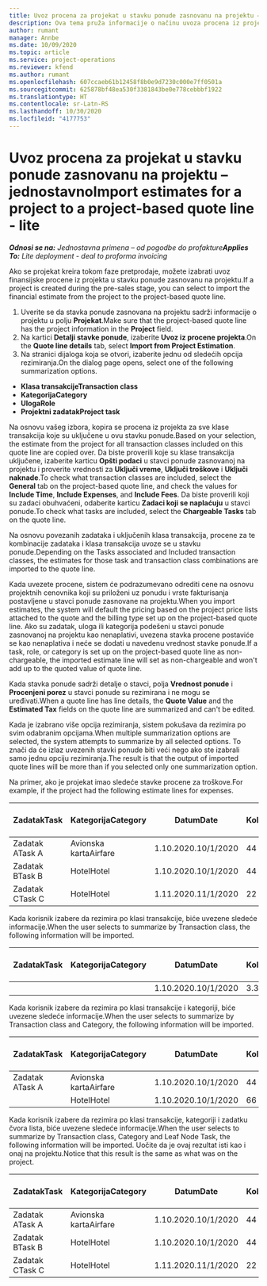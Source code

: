 ```yaml
---
title: Uvoz procena za projekat u stavku ponude zasnovanu na projektu – jednostavno
description: Ova tema pruža informacije o načinu uvoza procena iz projekta u stavku ponude.
author: rumant
manager: Annbe
ms.date: 10/09/2020
ms.topic: article
ms.service: project-operations
ms.reviewer: kfend
ms.author: rumant
ms.openlocfilehash: 607ccaeb61b12458f8b0e9d7230c000e7ff0501a
ms.sourcegitcommit: 625878bf48ea530f3381843be0e778cebbbf1922
ms.translationtype: HT
ms.contentlocale: sr-Latn-RS
ms.lasthandoff: 10/30/2020
ms.locfileid: "4177753"
---
```

# <a name="import-estimates-for-a-project-to-a-project-based-quote-line---lite"></a><span data-ttu-id="ae0ef-103">Uvoz procena za projekat u stavku ponude zasnovanu na projektu – jednostavno</span><span class="sxs-lookup"><span data-stu-id="ae0ef-103">Import estimates for a project to a project-based quote line - lite</span></span>

<span data-ttu-id="ae0ef-104">_**Odnosi se na:** Jednostavna primena – od pogodbe do profakture_</span><span class="sxs-lookup"><span data-stu-id="ae0ef-104">_**Applies To:** Lite deployment - deal to proforma invoicing_</span></span>

<span data-ttu-id="ae0ef-105">Ako se projekat kreira tokom faze pretprodaje, možete izabrati uvoz finansijske procene iz projekta u stavku ponude zasnovanu na projektu.</span><span class="sxs-lookup"><span data-stu-id="ae0ef-105">If a project is created during the pre-sales stage, you can select to import the financial estimate from the project to the project-based quote line.</span></span>

1. <span data-ttu-id="ae0ef-106">Uverite se da stavka ponude zasnovana na projektu sadrži informacije o projektu u polju **Projekat**.</span><span class="sxs-lookup"><span data-stu-id="ae0ef-106">Make sure that the project-based quote line has the project information in the **Project** field.</span></span>
2. <span data-ttu-id="ae0ef-107">Na kartici **Detalji stavke ponude**, izaberite **Uvoz iz procene projekta**.</span><span class="sxs-lookup"><span data-stu-id="ae0ef-107">On the **Quote line details** tab, select **Import from Project Estimation**.</span></span>
3. <span data-ttu-id="ae0ef-108">Na stranici dijaloga koja se otvori, izaberite jednu od sledećih opcija rezimiranja.</span><span class="sxs-lookup"><span data-stu-id="ae0ef-108">On the dialog page opens, select one of the following summarization options.</span></span>

  - <span data-ttu-id="ae0ef-109">**Klasa transakcije**</span><span class="sxs-lookup"><span data-stu-id="ae0ef-109">**Transaction class**</span></span>
  - <span data-ttu-id="ae0ef-110">**Kategorija**</span><span class="sxs-lookup"><span data-stu-id="ae0ef-110">**Category**</span></span>
  - <span data-ttu-id="ae0ef-111">**Uloga**</span><span class="sxs-lookup"><span data-stu-id="ae0ef-111">**Role**</span></span> 
  - <span data-ttu-id="ae0ef-112">**Projektni zadatak**</span><span class="sxs-lookup"><span data-stu-id="ae0ef-112">**Project task**</span></span>

<span data-ttu-id="ae0ef-113">Na osnovu vašeg izbora, kopira se procena iz projekta za sve klase transakcija koje su uključene u ovu stavku ponude.</span><span class="sxs-lookup"><span data-stu-id="ae0ef-113">Based on your selection, the estimate from the project for all transaction classes included on this quote line are copied over.</span></span> <span data-ttu-id="ae0ef-114">Da biste proverili koje su klase transakcija uključene, izaberite karticu **Opšti podaci** u stavci ponude zasnovanoj na projektu i proverite vrednosti za **Uključi vreme**, **Uključi troškove** i **Uključi naknade**.</span><span class="sxs-lookup"><span data-stu-id="ae0ef-114">To check what transaction classes are included, select the **General** tab on the project-based quote line, and check the values for **Include Time**, **Include Expenses**, and **Include Fees**.</span></span>  <span data-ttu-id="ae0ef-115">Da biste proverili koji su zadaci obuhvaćeni, odaberite karticu **Zadaci koji se naplaćuju** u stavci ponude.</span><span class="sxs-lookup"><span data-stu-id="ae0ef-115">To check what tasks are included, select the **Chargeable Tasks** tab on the quote line.</span></span>

<span data-ttu-id="ae0ef-116">Na osnovu povezanih zadataka i uključenih klasa transakcija, procene za te kombinacije zadataka i klasa transakcija uvoze se u stavku ponude.</span><span class="sxs-lookup"><span data-stu-id="ae0ef-116">Depending on the Tasks associated and Included transaction classes, the estimates for those task and transaction class combinations are imported to the quote line.</span></span>

<span data-ttu-id="ae0ef-117">Kada uvezete procene, sistem će podrazumevano odrediti cene na osnovu projektnih cenovnika koji su priloženi uz ponudu i vrste fakturisanja postavljene u stavci ponude zasnovane na projektu.</span><span class="sxs-lookup"><span data-stu-id="ae0ef-117">When you import estimates, the system will default the pricing based on the project price lists attached to the quote and the billing type set up on the project-based quote line.</span></span> <span data-ttu-id="ae0ef-118">Ako su zadatak, uloga ili kategorija podešeni u stavci ponude zasnovanoj na projektu kao nenaplativi, uvezena stavka procene postaviće se kao nenaplativa i neće se dodati u navedenu vrednost stavke ponude.</span><span class="sxs-lookup"><span data-stu-id="ae0ef-118">If a task, role, or category is set up on the project-based quote line as non-chargeable, the imported estimate line will set as non-chargeable and won't add up to the quoted value of quote line.</span></span>

<span data-ttu-id="ae0ef-119">Kada stavka ponude sadrži detalje o stavci, polja **Vrednost ponude** i **Procenjeni porez** u stavci ponude su rezimirana i ne mogu se uređivati.</span><span class="sxs-lookup"><span data-stu-id="ae0ef-119">When a quote line has line details, the **Quote Value** and the **Estimated Tax** fields on the quote line are summarized and can't be edited.</span></span>

<span data-ttu-id="ae0ef-120">Kada je izabrano više opcija rezimiranja, sistem pokušava da rezimira po svim odabranim opcijama.</span><span class="sxs-lookup"><span data-stu-id="ae0ef-120">When multiple summarization options are selected, the system attempts to summarize by all selected options.</span></span> <span data-ttu-id="ae0ef-121">To znači da će izlaz uvezenih stavki ponude biti veći nego ako ste izabrali samo jednu opciju rezimiranja.</span><span class="sxs-lookup"><span data-stu-id="ae0ef-121">The result is that the output of imported quote lines will be more than if you selected only one summarization option.</span></span>

<span data-ttu-id="ae0ef-122">Na primer, ako je projekat imao sledeće stavke procene za troškove.</span><span class="sxs-lookup"><span data-stu-id="ae0ef-122">For example, if the project had the following estimate lines for expenses.</span></span>

| <span data-ttu-id="ae0ef-123">Zadatak</span><span class="sxs-lookup"><span data-stu-id="ae0ef-123">Task</span></span> | <span data-ttu-id="ae0ef-124">Kategorija</span><span class="sxs-lookup"><span data-stu-id="ae0ef-124">Category</span></span> | <span data-ttu-id="ae0ef-125">Datum</span><span class="sxs-lookup"><span data-stu-id="ae0ef-125">Date</span></span> | <span data-ttu-id="ae0ef-126">Količina</span><span class="sxs-lookup"><span data-stu-id="ae0ef-126">Quantity</span></span> | <span data-ttu-id="ae0ef-127">Cena po jedinici</span><span class="sxs-lookup"><span data-stu-id="ae0ef-127">Unit price</span></span> | <span data-ttu-id="ae0ef-128">Iznos</span><span class="sxs-lookup"><span data-stu-id="ae0ef-128">Amount</span></span> |
| --- | --- | --- | --- | --- | --- |
| <span data-ttu-id="ae0ef-129">Zadatak A</span><span class="sxs-lookup"><span data-stu-id="ae0ef-129">Task A</span></span> | <span data-ttu-id="ae0ef-130">Avionska karta</span><span class="sxs-lookup"><span data-stu-id="ae0ef-130">Airfare</span></span> | <span data-ttu-id="ae0ef-131">1.10.2020.</span><span class="sxs-lookup"><span data-stu-id="ae0ef-131">10/1/2020</span></span> | <span data-ttu-id="ae0ef-132">4</span><span class="sxs-lookup"><span data-stu-id="ae0ef-132">4</span></span> | <span data-ttu-id="ae0ef-133">400</span><span class="sxs-lookup"><span data-stu-id="ae0ef-133">400</span></span> | <span data-ttu-id="ae0ef-134">1600</span><span class="sxs-lookup"><span data-stu-id="ae0ef-134">1600</span></span> |
| <span data-ttu-id="ae0ef-135">Zadatak B</span><span class="sxs-lookup"><span data-stu-id="ae0ef-135">Task B</span></span> | <span data-ttu-id="ae0ef-136">Hotel</span><span class="sxs-lookup"><span data-stu-id="ae0ef-136">Hotel</span></span> | <span data-ttu-id="ae0ef-137">1.10.2020.</span><span class="sxs-lookup"><span data-stu-id="ae0ef-137">10/1/2020</span></span> | <span data-ttu-id="ae0ef-138">4</span><span class="sxs-lookup"><span data-stu-id="ae0ef-138">4</span></span> | <span data-ttu-id="ae0ef-139">200</span><span class="sxs-lookup"><span data-stu-id="ae0ef-139">200</span></span> | <span data-ttu-id="ae0ef-140">800</span><span class="sxs-lookup"><span data-stu-id="ae0ef-140">800</span></span> |
| <span data-ttu-id="ae0ef-141">Zadatak C</span><span class="sxs-lookup"><span data-stu-id="ae0ef-141">Task C</span></span> | <span data-ttu-id="ae0ef-142">Hotel</span><span class="sxs-lookup"><span data-stu-id="ae0ef-142">Hotel</span></span> | <span data-ttu-id="ae0ef-143">1.11.2020.</span><span class="sxs-lookup"><span data-stu-id="ae0ef-143">11/1/2020</span></span> | <span data-ttu-id="ae0ef-144">2</span><span class="sxs-lookup"><span data-stu-id="ae0ef-144">2</span></span> | <span data-ttu-id="ae0ef-145">200</span><span class="sxs-lookup"><span data-stu-id="ae0ef-145">200</span></span> | <span data-ttu-id="ae0ef-146">400</span><span class="sxs-lookup"><span data-stu-id="ae0ef-146">400</span></span> |

<span data-ttu-id="ae0ef-147">Kada korisnik izabere da rezimira po klasi transakcije, biće uvezene sledeće informacije.</span><span class="sxs-lookup"><span data-stu-id="ae0ef-147">When the user selects to summarize by Transaction class, the following information will be imported.</span></span>

| <span data-ttu-id="ae0ef-148">Zadatak</span><span class="sxs-lookup"><span data-stu-id="ae0ef-148">Task</span></span> | <span data-ttu-id="ae0ef-149">Kategorija</span><span class="sxs-lookup"><span data-stu-id="ae0ef-149">Category</span></span> | <span data-ttu-id="ae0ef-150">Datum</span><span class="sxs-lookup"><span data-stu-id="ae0ef-150">Date</span></span> | <span data-ttu-id="ae0ef-151">Količina</span><span class="sxs-lookup"><span data-stu-id="ae0ef-151">Quantity</span></span> | <span data-ttu-id="ae0ef-152">Cena po jedinici</span><span class="sxs-lookup"><span data-stu-id="ae0ef-152">Unit price</span></span> | <span data-ttu-id="ae0ef-153">Iznos</span><span class="sxs-lookup"><span data-stu-id="ae0ef-153">Amount</span></span> |
| --- | --- | --- | --- | --- | --- |
|||<span data-ttu-id="ae0ef-154">1.10.2020.</span><span class="sxs-lookup"><span data-stu-id="ae0ef-154">10/1/2020</span></span> | <span data-ttu-id="ae0ef-155">3.34</span><span class="sxs-lookup"><span data-stu-id="ae0ef-155">3.34</span></span> | <span data-ttu-id="ae0ef-156">840</span><span class="sxs-lookup"><span data-stu-id="ae0ef-156">840</span></span> | <span data-ttu-id="ae0ef-157">2800</span><span class="sxs-lookup"><span data-stu-id="ae0ef-157">2800</span></span> |

<span data-ttu-id="ae0ef-158">Kada korisnik izabere da rezimira po klasi transakcije i kategoriji, biće uvezene sledeće informacije.</span><span class="sxs-lookup"><span data-stu-id="ae0ef-158">When the user selects to summarize by Transaction class and Category, the following information will be imported.</span></span>

| <span data-ttu-id="ae0ef-159">Zadatak</span><span class="sxs-lookup"><span data-stu-id="ae0ef-159">Task</span></span> | <span data-ttu-id="ae0ef-160">Kategorija</span><span class="sxs-lookup"><span data-stu-id="ae0ef-160">Category</span></span> | <span data-ttu-id="ae0ef-161">Datum</span><span class="sxs-lookup"><span data-stu-id="ae0ef-161">Date</span></span> | <span data-ttu-id="ae0ef-162">Količina</span><span class="sxs-lookup"><span data-stu-id="ae0ef-162">Quantity</span></span> | <span data-ttu-id="ae0ef-163">Cena po jedinici</span><span class="sxs-lookup"><span data-stu-id="ae0ef-163">Unit price</span></span> | <span data-ttu-id="ae0ef-164">Iznos</span><span class="sxs-lookup"><span data-stu-id="ae0ef-164">Amount</span></span> |
| --- | --- | --- | --- | --- | --- |
| <span data-ttu-id="ae0ef-165">Zadatak A</span><span class="sxs-lookup"><span data-stu-id="ae0ef-165">Task A</span></span> | <span data-ttu-id="ae0ef-166">Avionska karta</span><span class="sxs-lookup"><span data-stu-id="ae0ef-166">Airfare</span></span> | <span data-ttu-id="ae0ef-167">1.10.2020.</span><span class="sxs-lookup"><span data-stu-id="ae0ef-167">10/1/2020</span></span> | <span data-ttu-id="ae0ef-168">4</span><span class="sxs-lookup"><span data-stu-id="ae0ef-168">4</span></span> | <span data-ttu-id="ae0ef-169">400</span><span class="sxs-lookup"><span data-stu-id="ae0ef-169">400</span></span> | <span data-ttu-id="ae0ef-170">1600</span><span class="sxs-lookup"><span data-stu-id="ae0ef-170">1600</span></span> |
| | <span data-ttu-id="ae0ef-171">Hotel</span><span class="sxs-lookup"><span data-stu-id="ae0ef-171">Hotel</span></span> | <span data-ttu-id="ae0ef-172">1.10.2020.</span><span class="sxs-lookup"><span data-stu-id="ae0ef-172">10/1/2020</span></span> | <span data-ttu-id="ae0ef-173">6</span><span class="sxs-lookup"><span data-stu-id="ae0ef-173">6</span></span> | <span data-ttu-id="ae0ef-174">200</span><span class="sxs-lookup"><span data-stu-id="ae0ef-174">200</span></span> | <span data-ttu-id="ae0ef-175">1200</span><span class="sxs-lookup"><span data-stu-id="ae0ef-175">1200</span></span> |

<span data-ttu-id="ae0ef-176">Kada korisnik izabere da rezimira po klasi transakcije, kategoriji i zadatku čvora lista, biće uvezene sledeće informacije.</span><span class="sxs-lookup"><span data-stu-id="ae0ef-176">When the user selects to summarize by Transaction class, Category and Leaf Node Task, the following information will be imported.</span></span> <span data-ttu-id="ae0ef-177">Uočite da je ovaj rezultat isti kao i onaj na projektu.</span><span class="sxs-lookup"><span data-stu-id="ae0ef-177">Notice that this result is the same as what was on the project.</span></span>

| <span data-ttu-id="ae0ef-178">Zadatak</span><span class="sxs-lookup"><span data-stu-id="ae0ef-178">Task</span></span> | <span data-ttu-id="ae0ef-179">Kategorija</span><span class="sxs-lookup"><span data-stu-id="ae0ef-179">Category</span></span> | <span data-ttu-id="ae0ef-180">Datum</span><span class="sxs-lookup"><span data-stu-id="ae0ef-180">Date</span></span> | <span data-ttu-id="ae0ef-181">Količina</span><span class="sxs-lookup"><span data-stu-id="ae0ef-181">Quantity</span></span> | <span data-ttu-id="ae0ef-182">Cena po jedinici</span><span class="sxs-lookup"><span data-stu-id="ae0ef-182">Unit price</span></span> | <span data-ttu-id="ae0ef-183">Iznos</span><span class="sxs-lookup"><span data-stu-id="ae0ef-183">Amount</span></span> |
| --- | --- | --- | --- | --- | --- |
| <span data-ttu-id="ae0ef-184">Zadatak A</span><span class="sxs-lookup"><span data-stu-id="ae0ef-184">Task A</span></span> | <span data-ttu-id="ae0ef-185">Avionska karta</span><span class="sxs-lookup"><span data-stu-id="ae0ef-185">Airfare</span></span> | <span data-ttu-id="ae0ef-186">1.10.2020.</span><span class="sxs-lookup"><span data-stu-id="ae0ef-186">10/1/2020</span></span> | <span data-ttu-id="ae0ef-187">4</span><span class="sxs-lookup"><span data-stu-id="ae0ef-187">4</span></span> | <span data-ttu-id="ae0ef-188">400</span><span class="sxs-lookup"><span data-stu-id="ae0ef-188">400</span></span> | <span data-ttu-id="ae0ef-189">1600</span><span class="sxs-lookup"><span data-stu-id="ae0ef-189">1600</span></span> |
| <span data-ttu-id="ae0ef-190">Zadatak B</span><span class="sxs-lookup"><span data-stu-id="ae0ef-190">Task B</span></span> | <span data-ttu-id="ae0ef-191">Hotel</span><span class="sxs-lookup"><span data-stu-id="ae0ef-191">Hotel</span></span> | <span data-ttu-id="ae0ef-192">1.10.2020.</span><span class="sxs-lookup"><span data-stu-id="ae0ef-192">10/1/2020</span></span> | <span data-ttu-id="ae0ef-193">4</span><span class="sxs-lookup"><span data-stu-id="ae0ef-193">4</span></span> | <span data-ttu-id="ae0ef-194">200</span><span class="sxs-lookup"><span data-stu-id="ae0ef-194">200</span></span> | <span data-ttu-id="ae0ef-195">800</span><span class="sxs-lookup"><span data-stu-id="ae0ef-195">800</span></span> |
| <span data-ttu-id="ae0ef-196">Zadatak C</span><span class="sxs-lookup"><span data-stu-id="ae0ef-196">Task C</span></span> | <span data-ttu-id="ae0ef-197">Hotel</span><span class="sxs-lookup"><span data-stu-id="ae0ef-197">Hotel</span></span> | <span data-ttu-id="ae0ef-198">1.11.2020.</span><span class="sxs-lookup"><span data-stu-id="ae0ef-198">11/1/2020</span></span> | <span data-ttu-id="ae0ef-199">2</span><span class="sxs-lookup"><span data-stu-id="ae0ef-199">2</span></span> | <span data-ttu-id="ae0ef-200">200</span><span class="sxs-lookup"><span data-stu-id="ae0ef-200">200</span></span> | <span data-ttu-id="ae0ef-201">400</span><span class="sxs-lookup"><span data-stu-id="ae0ef-201">400</span></span> |
